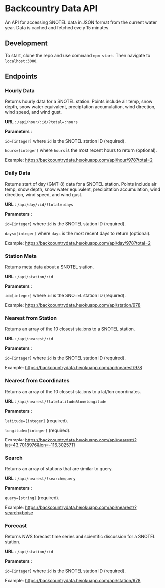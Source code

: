 # Backcountry Data API

An API for accessing SNOTEL data in JSON format from the current water year. Data is cached and fetched every 15 minutes.

## Development

To start, clone the repo and use command `npm start`. Then navigate to `localhost:3000`.

## Endpoints

### Hourly Data

Returns hourly data for a SNOTEL station. Points include air temp, snow depth, snow water equivalent, precipitation accumulation, wind direction, wind speed, and wind gust.

**URL** : `/api/hour/:id/?total=:hours`

**Parameters** : 

`id=[integer]` where `id` is the SNOTEL station ID (required).

`hours=[integer]` where `hours` is the most recent hours to return (optional).

Example: https://backcountrydata.herokuapp.com/api/hour/978?total=2

### Daily Data

Returns start of day (GMT-8) data for a SNOTEL station. Points include air temp, snow depth, snow water equivalent, precipitation accumulation, wind direction, wind speed, and wind gust.

**URL** : `/api/day/:id/?total=:days`

**Parameters** : 

`id=[integer]` where `id` is the SNOTEL station ID (required).

`days=[integer]` where `days` is the most recent days to return (optional).

Example: https://backcountrydata.herokuapp.com/api/day/978?total=2

### Station Meta

Returns meta data about a SNOTEL station.

**URL** : `/api/station/:id`

**Parameters** : 

`id=[integer]` where `id` is the SNOTEL station ID (required).

Example: https://backcountrydata.herokuapp.com/api/station/978

### Nearest from Station

Returns an array of the 10 closest stations to a SNOTEL station.

**URL** : `/api/nearest/:id`

**Parameters** : 

`id=[integer]` where `id` is the SNOTEL station ID (required).

Example: https://backcountrydata.herokuapp.com/api/nearest/978

### Nearest from Coordinates

Returns an array of the 10 closest stations to a lat/lon coordinates.

**URL** : `/api/nearest/?lat=latitude&lon=longitude`

**Parameters** : 

`latitude=[integer]` (required).

`longitude=[integer]` (required).

Example: https://backcountrydata.herokuapp.com/api/nearest/?lat=43.7018976&lon=-116.3025711

### Search

Returns an array of stations that are similar to query.

**URL** : `/api/nearest/?search=query`

**Parameters** : 

`query=[string]` (required).

Example: https://backcountrydata.herokuapp.com/api/nearest/?search=boise

### Forecast

Returns NWS forecast time series and scientific discussion for a SNOTEL station.

**URL** : `/api/station/:id`

**Parameters** : 

`id=[integer]` where `id` is the SNOTEL station ID (required).

Example: https://backcountrydata.herokuapp.com/api/station/978
